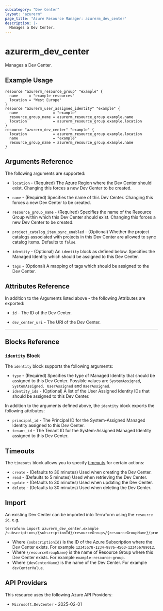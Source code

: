 ```yaml
---
subcategory: "Dev Center"
layout: "azurerm"
page_title: "Azure Resource Manager: azurerm_dev_center"
description: |-
  Manages a Dev Center.
---
```


# azurerm_dev_center

Manages a Dev Center.

## Example Usage

```hcl
resource "azurerm_resource_group" "example" {
  name     = "example-resources"
  location = "West Europe"
}
resource "azurerm_user_assigned_identity" "example" {
  name                = "example"
  resource_group_name = azurerm_resource_group.example.name
  location            = azurerm_resource_group.example.location
}
resource "azurerm_dev_center" "example" {
  location            = azurerm_resource_group.example.location
  name                = "example"
  resource_group_name = azurerm_resource_group.example.name
}
```

## Arguments Reference

The following arguments are supported:

* `location` - (Required) The Azure Region where the Dev Center should exist. Changing this forces a new Dev Center to be created.

* `name` - (Required) Specifies the name of this Dev Center. Changing this forces a new Dev Center to be created.

* `resource_group_name` - (Required) Specifies the name of the Resource Group within which this Dev Center should exist. Changing this forces a new Dev Center to be created.

* `project_catalog_item_sync_enabled` - (Optional) Whether the project catalogs associated with projects in this Dev Center are allowed to sync catalog items. Defaults to `false`.

* `identity` - (Optional) An `identity` block as defined below. Specifies the Managed Identity which should be assigned to this Dev Center.

* `tags` - (Optional) A mapping of tags which should be assigned to the Dev Center.

## Attributes Reference

In addition to the Arguments listed above - the following Attributes are exported:

* `id` - The ID of the Dev Center.

* `dev_center_uri` - The URI of the Dev Center.

---

## Blocks Reference

### `identity` Block


The `identity` block supports the following arguments:

* `type` - (Required) Specifies the type of Managed Identity that should be assigned to this Dev Center. Possible values are `SystemAssigned`, `SystemAssigned, UserAssigned` and `UserAssigned`.
* `identity_ids` - (Optional) A list of the User Assigned Identity IDs that should be assigned to this Dev Center.


In addition to the arguments defined above, the `identity` block exports the following attributes:

* `principal_id` - The Principal ID for the System-Assigned Managed Identity assigned to this Dev Center.
* `tenant_id` - The Tenant ID for the System-Assigned Managed Identity assigned to this Dev Center.

## Timeouts

The `timeouts` block allows you to specify [timeouts](https://www.terraform.io/docs/configuration/resources.html#timeouts) for certain actions:

* `create` - (Defaults to 30 minutes) Used when creating the Dev Center.
* `read` - (Defaults to 5 minutes) Used when retrieving the Dev Center.
* `update` - (Defaults to 30 minutes) Used when updating the Dev Center.
* `delete` - (Defaults to 30 minutes) Used when deleting the Dev Center.

## Import

An existing Dev Center can be imported into Terraform using the `resource id`, e.g.

```shell
terraform import azurerm_dev_center.example /subscriptions/{subscriptionId}/resourceGroups/{resourceGroupName}/providers/Microsoft.DevCenter/devCenters/{devCenterName}
```

* Where `{subscriptionId}` is the ID of the Azure Subscription where the Dev Center exists. For example `12345678-1234-9876-4563-123456789012`.
* Where `{resourceGroupName}` is the name of Resource Group where this Dev Center exists. For example `example-resource-group`.
* Where `{devCenterName}` is the name of the Dev Center. For example `devCenterValue`.

## API Providers
<!-- This section is generated, changes will be overwritten -->
This resource uses the following Azure API Providers:

* `Microsoft.DevCenter` - 2025-02-01
